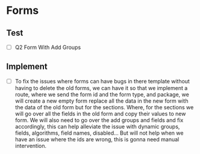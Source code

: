 # Forms
## Test
- [ ] Q2 Form With Add Groups

## Implement

- [ ] To fix the issues where forms can have bugs in there template without having to delete the old forms, we can have it so that we implement a route, where we send the form id and the form type, and package, we will create a new empty form replace all the data in the new form with the data of the old form but for the sections. Where, for the sections we will go over all the fields in the old form and copy their values to new form. We will also need to go over the add groups and fields and fix accordingly, this can help alleviate the issue with dynamic groups, fields, algorithms, field names, disabled... But will not help when we have an issue where the ids are wrong, this is gonna need manual intervention.


